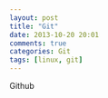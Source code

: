 ```yaml
---
layout: post
title: "Git"
date: 2013-10-20 20:01
comments: true
categories: Git
tags: [linux, git]
---
```


Github
<!--more-->
